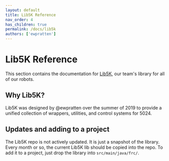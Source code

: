 ```yaml
---
layout: default
title: Lib5K Reference
nav_order: 4
has_children: true
permalink: /docs/lib5k
authors: ['ewpratten']
---
```


# Lib5K Reference
This section contains the documentation for [Lib5K](https://github.com/frc5024/lib5k), our team's library for all of our robots.


## Why Lib5K?
Lib5K was designed by @ewpratten over the summer of 2019 to provide a unified collection of wrappers, utilities, and control systems for 5024. 

## Updates and adding to a project
The Lib5K repo is not actively updated. It is just a snapshot of the library. Every month or so, the current Lib5K lib should be copied into the repo. To add it to a project, just drop the library into `src/main/java/frc/`.